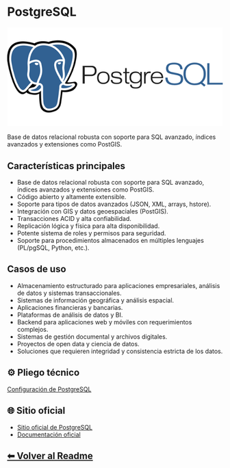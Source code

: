 # PostgreSQL

![raw](../../../images/bbdd/postgresql/postgresql.png)

Base de datos relacional robusta con soporte para SQL avanzado, índices avanzados y extensiones como PostGIS.

## Características principales

- Base de datos relacional robusta con soporte para SQL avanzado, índices avanzados y extensiones como PostGIS.
- Código abierto y altamente extensible.
- Soporte para tipos de datos avanzados (JSON, XML, arrays, hstore).
- Integración con GIS y datos geoespaciales (PostGIS).
- Transacciones ACID y alta confiabilidad.
- Replicación lógica y física para alta disponibilidad.
- Potente sistema de roles y permisos para seguridad.
- Soporte para procedimientos almacenados en múltiples lenguajes (PL/pgSQL, Python, etc.).

## Casos de uso

- Almacenamiento estructurado para aplicaciones empresariales, análisis de datos y sistemas transaccionales.
- Sistemas de información geográfica y análisis espacial.
- Aplicaciones financieras y bancarias.
- Plataformas de análisis de datos y BI.
- Backend para aplicaciones web y móviles con requerimientos complejos.
- Sistemas de gestión documental y archivos digitales.
- Proyectos de open data y ciencia de datos.
- Soluciones que requieren integridad y consistencia estricta de los datos.

## ⚙️ Pliego técnico

[Configuración de PostgreSQL](../../pliegos-tecnicos/bbdd/postgresql-config.md)

## 🌐 Sitio oficial

- [Sitio oficial de PostgreSQL](https://www.postgresql.org/)
- [Documentación oficial](https://www.postgresql.org/docs/)
  
## [⬅ Volver al Readme](../../../README.md)
